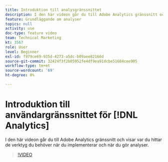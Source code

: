```yaml
---
title: Introduktion till analysgränssnittet
description: I den här videon går du till Adobe Analytics gränssnitt och visar var du hittar de verktyg du behöver när du implementerar och när du gör analyser.
feature: Grundläggande om analyser
topics: null
activity: use
doc-type: feature video
team: Technical Marketing
kt: 3567
role: User
level: Beginner
exl-id: f979ce69-935d-4273-a5dc-b09aee82166d
source-git-commit: 32424f3f2b05952fe4df9ea91dcbe51684cee905
workflow-type: tm+mt
source-wordcount: '69'
ht-degree: 0%

---
```


# Introduktion till användargränssnittet för [!DNL Analytics]

I den här videon går du till Adobe Analytics gränssnitt och visar var du hittar de verktyg du behöver när du implementerar och när du gör analyser.

>[!VIDEO](https://video.tv.adobe.com/v/28748/?quality=12)
